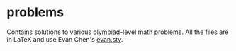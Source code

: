 # problems
Contains solutions to various olympiad-level math problems. All the files are in LaTeX and use Evan Chen's [evan.sty](https://github.com/vEnhance/dotfiles/blob/main/texmf/tex/latex/evan/evan.sty).
